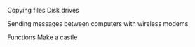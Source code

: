 Copying files
Disk drives

Sending messages between computers with wireless modems

Functions
Make a castle
